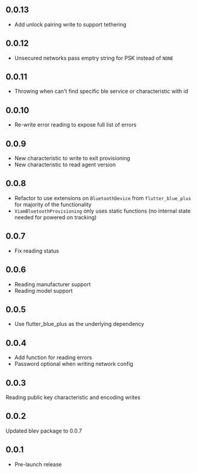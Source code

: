 ## 0.0.13

- Add unlock pairing write to support tethering

## 0.0.12

- Unsecured networks pass emptry string for PSK instead of `NONE`

## 0.0.11

- Throwing when can't find specific ble service or characteristic with id

## 0.0.10

- Re-write error reading to expose full list of errors

## 0.0.9

- New characteristic to write to exit provisioning
- New characteristic to read agent version

## 0.0.8

- Refactor to use extensions on `BluetoothDevice` from `flutter_blue_plus` for majority of the functionality
- `ViamBluetoothProvisioning` only uses static functions (no internal state needed for powered on tracking)

## 0.0.7

- Fix reading status

## 0.0.6

- Reading manufacturer support
- Reading model support

## 0.0.5

- Use flutter_blue_plus as the underlying dependency

## 0.0.4

- Add function for reading errors
- Password optional when writing network config

## 0.0.3

Reading public key characteristic and encoding writes

## 0.0.2

Updated blev package to 0.0.7

## 0.0.1

* Pre-launch release
